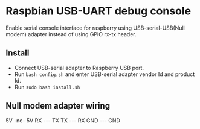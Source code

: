 # Raspbian USB-UART debug console
Enable serial console interface for raspberry using USB-serial-USB(Null modem) adapter instead of using GPIO rx-tx header.

## Install
- Connect USB-serial adapter to Raspberry USB port.
- Run <code>bash config.sh</code> and enter USB-serial adapter vendor Id and product Id.
- Run <code>sudo bash install.sh</code>

## Null modem adapter wiring

5V -nc- 5V
RX --- TX
TX --- RX
GND --- GND

